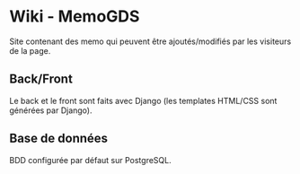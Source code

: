 # Wiki - MemoGDS

Site contenant des memo qui peuvent être ajoutés/modifiés par les visiteurs de la page.

## Back/Front

Le back et le front sont faits avec Django (les templates HTML/CSS sont générées par Django).

## Base de données

BDD configurée par défaut sur PostgreSQL.